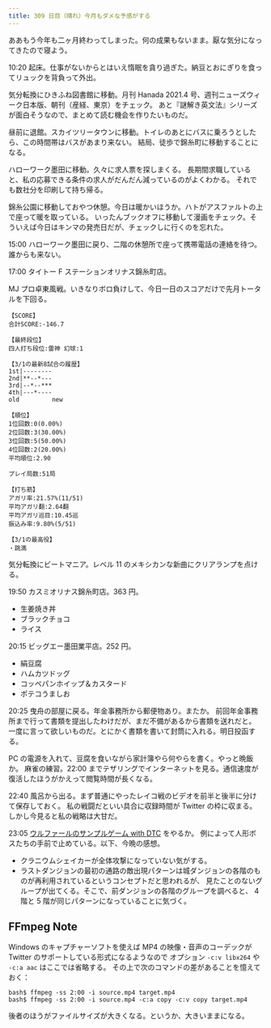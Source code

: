 ```yaml
---
title: 309 日目（晴れ）今月もダメな予感がする
---
```


ああもう今年も二ヶ月終わってしまった。何の成果もないまま。厭な気分になってきたので寝よう。

10:20 起床。仕事がないからとはいえ惰眠を貪り過ぎた。納豆とおにぎりを食ってリュックを背負って外出。

気分転換にひきふね図書館に移動。月刊 Hanada 2021.4 号、週刊ニューズウィーク日本版、朝刊（産経、東京）をチェック。
あと『謎解き英文法』シリーズが面白そうなので、まとめて読む機会を作りたいものだ。

昼前に退館。スカイツリータウンに移動。トイレのあとにバスに乗ろうとしたら、この時間帯はバスがあまり来ない。
結局、徒歩で錦糸町に移動することになる。

ハローワーク墨田に移動。久々に求人票を探しまくる。
長期間求職していると、私の応募できる条件の求人がだんだん減っているのがよくわかる。
それでも数社分を印刷して持ち帰る。

錦糸公園に移動しておやつ休憩。今日は暖かいほうか。ハトがアスファルトの上で座って暖を取っている。
いったんブックオフに移動して漫画をチェック。そういえば今日はキンマの発売日だが、チェックしに行くのを忘れた。

15:00 ハローワーク墨田に戻り、二階の休憩所で座って携帯電話の連絡を待つ。誰からも来ない。

17:00 タイトー F ステーションオリナス錦糸町店。

MJ プロ卓東風戦。いきなりボロ負けして、今日一日のスコアだけで先月トータルを下回る。

```text
【SCORE】
合計SCORE:-146.7

【最終段位】
四人打ち段位:雷神 幻球:1

【3/1の最新8試合の履歴】
1st|--------
2nd|**--*---
3rd|--*--***
4th|---*----
old         new

【順位】
1位回数:0(0.00%)
2位回数:3(30.00%)
3位回数:5(50.00%)
4位回数:2(20.00%)
平均順位:2.90

プレイ局数:51局

【打ち筋】
アガリ率:21.57%(11/51)
平均アガリ翻:2.64翻
平均アガリ巡目:10.45巡
振込み率:9.80%(5/51)

【3/1の最高役】
・跳満
```

気分転換にビートマニア。レベル 11 のメキシカンな新曲にクリアランプを点ける。

19:50 カスミオリナス錦糸町店。363 円。

* 生姜焼き丼
* ブラックチョコ
* ライス

20:15 ビッグエー墨田業平店。252 円。

* 絹豆腐
* ハムカツドッグ
* コッペパンホイップ＆カスタード
* ポテコうましお

20:25 曳舟の部屋に戻る。年金事務所から郵便物あり。またか。
前回年金事務所まで行って書類を提出したわけだが、まだ不備があるから書類を送れだと。
一度に言って欲しいものだ。とにかく書類を書いて封筒に入れる。明日投函する。

PC の電源を入れて、豆腐を食いながら家計簿やら何やらを書く。やっと晩飯か。
麻雀の練習。22:00 までテザリングでインターネットを見る。通信速度が復活したほうがかえって閲覧時間が長くなる。

22:40 風呂から出る。まず普通にやったレイコ戦のビデオを前半と後半に分けて保存しておく。
私の戦闘だといい具合に収録時間が Twitter の枠に収まる。しかし今見ると私の戦略は大甘だ。

23:05 [ウルファールのサンプルゲーム with DTC][bshf21b] をやるか。
例によって人形ボスたちの手前で止めている。以下、今晩の感想。

* クラニウムシェイカーが全体攻撃になっていない気がする。
* ラストダンジョンの最初の通路の敵出現パターンは城ダンジョンの各階のものが再利用されているというコンセプトだと思われるが、
  見たことのないグループが出てくる。そこで、前ダンジョンの各階のグループを調べると、
  4 階と 5 階が同じパターンになっていることに気づく。

## FFmpeg Note

Windows のキャプチャーソフトを使えば MP4 の映像・音声のコーデックが Twitter のサポートしている形式になるようなので
オプション `-c:v libx264` や `-c:a aac` はここでは省略する。
その上で次のコマンドの差があることを憶えておく：

```console
bash$ ffmpeg -ss 2:00 -i source.mp4 target.mp4
bash$ ffmpeg -ss 2:00 -i source.mp4 -c:a copy -c:v copy target.mp4
```

後者のほうがファイルサイズが大きくなる。というか、大きいままになる。

[bshf21b]: https://wodifes.net/game/show/446
